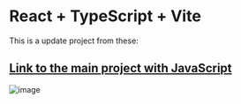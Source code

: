# React + TypeScript + Vite
This is a update project from these:
## [Link to the main project with JavaScript](https://github.com/AdrianDelMoral/guitarla_shopping_cart)

![image](https://github.com/AdrianDelMoral/guitarla_shopping_cart/assets/60920185/ededbdb1-e87a-4b74-b2c4-e0c64fba5366)
